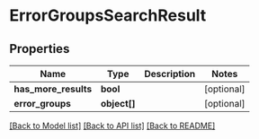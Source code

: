 # ErrorGroupsSearchResult

## Properties
Name | Type | Description | Notes
------------ | ------------- | ------------- | -------------
**has_more_results** | **bool** |  | [optional] 
**error_groups** | **object[]** |  | [optional] 

[[Back to Model list]](../README.md#documentation-for-models) [[Back to API list]](../README.md#documentation-for-api-endpoints) [[Back to README]](../README.md)


